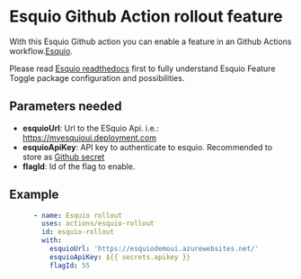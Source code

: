 # Esquio Github Action rollout feature

With this Esquio Github action you can enable a feature in an Github Actions workflow.[Esquio](https://esquio.readthedocs.io/en/latest/).

Please read [Esquio readthedocs](https://esquio.readthedocs.io/en/latest/) first to fully understand Esquio Feature Toggle package configuration and possibilities.

## Parameters needed

- **esquioUrl**: Url to the ESquio Api. i.e.: https://myesquioui.deployment.com
- **esquioApiKey**: API key to authenticate to esquio. Recommended to store as [Github secret](https://help.github.com/en/github/automating-your-workflow-with-github-actions/virtual-environments-for-github-actions#creating-and-using-secrets-encrypted-variables)
- **flagId**: Id of the flag to enable.

## Example

```YAML
      - name: Esquio rollout
        uses: actions/esquio-rollout
        id: esquio-rollout
        with:
          esquioUrl: 'https://esquiodemoui.azurewebsites.net/'
          esquioApiKey: ${{ secrets.apikey }}
          flagId: 55
```

